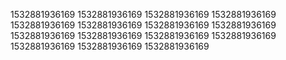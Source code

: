 1532881936169
1532881936169
1532881936169
1532881936169
1532881936169
1532881936169
1532881936169
1532881936169
1532881936169
1532881936169
1532881936169
1532881936169
1532881936169
1532881936169
1532881936169